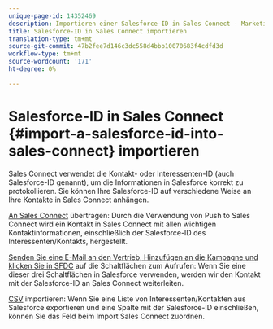 ```yaml
---
unique-page-id: 14352469
description: Importieren einer Salesforce-ID in Sales Connect - Marketing Docs - Produktdokumentation
title: Salesforce-ID in Sales Connect importieren
translation-type: tm+mt
source-git-commit: 47b2fee7d146c3dc558d4bbb10070683f4cdfd3d
workflow-type: tm+mt
source-wordcount: '171'
ht-degree: 0%

---
```



# Salesforce-ID in Sales Connect {#import-a-salesforce-id-into-sales-connect} importieren

Sales Connect verwendet die Kontakt- oder Interessenten-ID (auch Salesforce-ID genannt), um die Informationen in Salesforce korrekt zu protokollieren. Sie können Ihre Salesforce-ID auf verschiedene Weise an Ihre Kontakte in Sales Connect anhängen.

[An Sales Connect](http://docs.marketo.com/x/F4PS) übertragen: Durch die Verwendung von Push to Sales Connect wird ein Kontakt in Sales Connect mit allen wichtigen Kontaktinformationen, einschließlich der Salesforce-ID des Interessenten/Kontakts, hergestellt.

[Senden Sie eine E-Mail an den Vertrieb, Hinzufügen an die Kampagne und klicken Sie in SFDC](http://docs.marketo.com/x/DYPS) auf die Schaltflächen zum Aufrufen: Wenn Sie eine dieser drei Schaltflächen in Salesforce verwenden, werden wir den Kontakt mit der Salesforce-ID an Sales Connect weiterleiten.

[CSV](http://docs.marketo.com/x/HIPS) importieren: Wenn Sie eine Liste von Interessenten/Kontakten aus Salesforce exportieren und eine Spalte mit der Salesforce-ID einschließen, können Sie das Feld beim Import Sales Connect zuordnen.

